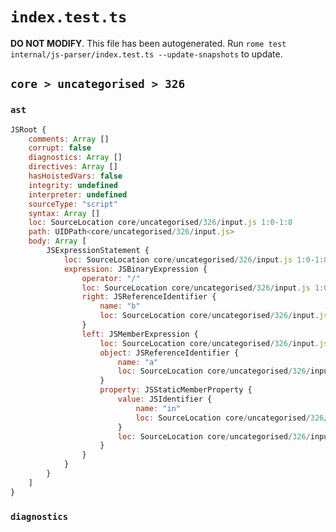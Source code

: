 # `index.test.ts`

**DO NOT MODIFY**. This file has been autogenerated. Run `rome test internal/js-parser/index.test.ts --update-snapshots` to update.

## `core > uncategorised > 326`

### `ast`

```javascript
JSRoot {
	comments: Array []
	corrupt: false
	diagnostics: Array []
	directives: Array []
	hasHoistedVars: false
	integrity: undefined
	interpreter: undefined
	sourceType: "script"
	syntax: Array []
	loc: SourceLocation core/uncategorised/326/input.js 1:0-1:8
	path: UIDPath<core/uncategorised/326/input.js>
	body: Array [
		JSExpressionStatement {
			loc: SourceLocation core/uncategorised/326/input.js 1:0-1:8
			expression: JSBinaryExpression {
				operator: "/"
				loc: SourceLocation core/uncategorised/326/input.js 1:0-1:8
				right: JSReferenceIdentifier {
					name: "b"
					loc: SourceLocation core/uncategorised/326/input.js 1:7-1:8 (b)
				}
				left: JSMemberExpression {
					loc: SourceLocation core/uncategorised/326/input.js 1:0-1:4
					object: JSReferenceIdentifier {
						name: "a"
						loc: SourceLocation core/uncategorised/326/input.js 1:0-1:1 (a)
					}
					property: JSStaticMemberProperty {
						value: JSIdentifier {
							name: "in"
							loc: SourceLocation core/uncategorised/326/input.js 1:2-1:4 (in)
						}
						loc: SourceLocation core/uncategorised/326/input.js 1:2-1:4 (in)
					}
				}
			}
		}
	]
}
```

### `diagnostics`

```

```
